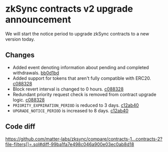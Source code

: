 # zkSync contracts v2 upgrade announcement

We will start the notice period to upgrade zkSync contracts to a new version today.

## Changes

- Added event denoting information about pending and completed withdrawals. [bb0d1bd](https://github.com/matter-labs/zksync/commit/bb0d1bd)
- Added support for tokens that aren't fully compatible with ERC20. [c088328](https://github.com/matter-labs/zksync/commit/c088328)
- Block revert interval is changed to 0 hours. [c088328](https://github.com/matter-labs/zksync/commit/c088328)
- Redundant priority request check is removed from contract upgrade logic. [c088328](https://github.com/matter-labs/zksync/commit/c088328)
- `PRIORITY_EXPRIRATION_PERIOD` is reduced to 3 days. [c12ab40](https://github.com/matter-labs/zksync/commit/c12ab40)
- `UPGRADE_NOTICE_PERIOD` is increased to 8 days. [c12ab40](https://github.com/matter-labs/zksync/commit/c12ab40)

## Code diff

https://github.com/matter-labs/zksync/compare/contracts-1…contracts-2?file-filters[]=.sol#diff-99ba1fa7e498c046a900e03ec0ab8d18
